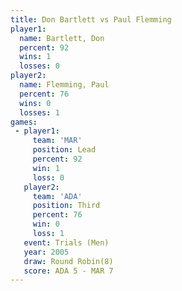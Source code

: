 ```yaml
---
title: Don Bartlett vs Paul Flemming
player1:              
  name: Bartlett, Don 
  percent: 92         
  wins: 1             
  losses: 0           
player2:              
  name: Flemming, Paul
  percent: 76         
  wins: 0             
  losses: 1           
games:
 - player1:        
     team: 'MAR'   
     position: Lead
     percent: 92   
     win: 1        
     loss: 0       
   player2:         
     team: 'ADA'    
     position: Third
     percent: 76    
     win: 0         
     loss: 1        
   event: Trials (Men) 
   year: 2005          
   draw: Round Robin(8)
   score: ADA 5 - MAR 7
---
```

